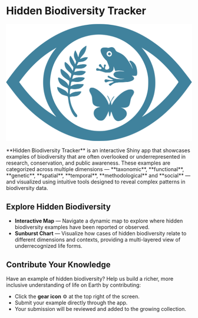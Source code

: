 # Hidden Biodiversity Tracker
<p align="center">
  <img src="www/logo.png" alt="App Screenshot" width="600"/>
</p>
**Hidden Biodiversity Tracker** is an interactive Shiny app that showcases examples of biodiversity that are often overlooked or underrepresented in research, conservation, and public awareness. These examples are categorized across multiple dimensions — **taxonomic**, **functional**, **genetic**, **spatial**, **temporal**, **methodological** and **social** — and visualized using intuitive tools designed to reveal complex patterns in biodiversity data.

## Explore Hidden Biodiversity

- **Interactive Map** — Navigate a dynamic map to explore where hidden biodiversity examples have been reported or observed.
- **Sunburst Chart** — Visualize how cases of hidden biodiversity relate to different dimensions and contexts, providing a multi-layered view of underrecognized life forms.

## Contribute Your Knowledge

Have an example of hidden biodiversity? Help us build a richer, more inclusive understanding of life on Earth by contributing:

- Click the **gear icon** ⚙️ at the top right of the screen.
- Submit your example directly through the app.
- Your submission will be reviewed and added to the growing collection.


